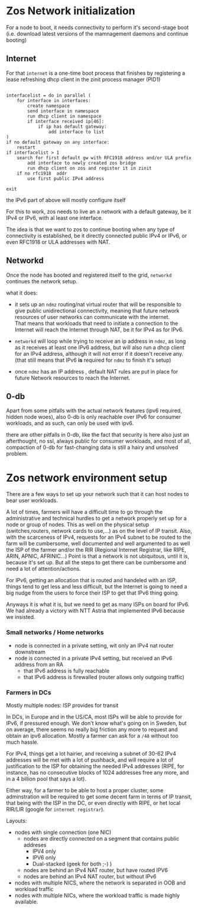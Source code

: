 # Zos Network initialization

For a node to boot, it needs connectivity to perform it's second-stage boot (i.e. download latest versions of the mamnagement daemons and continue booting)

## Internet

For that `internet` is a one-time boot process that finishes by registering a lease refreshing dhcp client in the zinit process manager (PID1)

```pseudo

interfacelist = do in parallel (
    for interface in interfaces:
        create namespace 
        send interface in namespace
        run dhcp client in namespace
        if interface received ip[46]:
            if ip has default gateway:
                add interface to list
)
if no default gateway on any interface:
    restart 
if interfacelist > 1
    search for first default gw with RFC1918 address and/or ULA prefix
        add interface to newly created zos bridge
        run dhcp client on zos and register it in zinit
    if no rfc1918  addr
        use first public IPv4 address

exit
```

the IPv6 part of above will mostly configure itself

For this to work, zos needs to live an a network with a default gateway, be it IPv4 or IPv6, with al least one interface.

The idea is that we want to zos to continue booting when any type of connectivity is established, be it directly connected public IPv4 or IPv6, or even RFC1918 or ULA addresses with NAT.

## Networkd

Once the node has booted and registered itself to the grid, `networkd` continues the network setup.

what it does:

  - it sets up an `ndmz` routing/nat virtual router that will be responsible to give public unidirectional connectivity, meaning that future network resources of user networks can communicate with the internet.  
  That means that workloads that need to initiate a connection to the Internet will reach the Internet through NAT, be it for IPv4 as for IPv6.

  - `networkd` will loop while trying to receive an ip address in `ndmz`, as long as it receives at least one IPv6 address, but will also run a dhcp client for an IPv4 address, although it will not error if it doesn't receive any. (that still means that IPv6 __is__ required for `ndmz` to finish it's setup)

  - once `ndmz` has an IP address , default NAT rules are put in place for future Network resources to reach the Internet.

## 0-db 

Apart from some pitfalls with the actual network features (ipv6 required, hidden node woes), also 0-db is only reachable over IPv6 for consumer workloads, and as such, can only be used with ipv6.

there are other pitfalls in 0-db, like the fact that security is here also just an afterthought, no ssl, always public for consumer workloads, and most of all, compaction of 0-db for fast-changing data is still a hairy and unsolved problem. 

# Zos network environment setup

There are a few ways to set up your network such that it can host nodes to bear user workloads.

A lot of times, farmers will have a difficult time to go through the administrative and technical hurdles to get a network properly set up for a node or group of nodes.
This as well on the physical setup (switches,routers, network cards to use,...) as on the level of IP transit.
Also, with the scarceness of IPv4, requests for an IPv4 subnet to be routed to the farm will be cumbersome, well documented and  well argumented to as well the ISP of the farmer and/or the RIR (Regional Internet Registrar, like RIPE, ARIN, APNIC, AFRINIC...)
Point is that a network is not ubiquitous, until it is, because it's set up. But all the steps to get there can be cumbersome and need a lot of attention/actions.

For IPv6, getting an allocation that is routed and handeled with an ISP, things tend to get less and less difficult, but the Internet is going to need a big nudge from the users to force their ISP to get that IPv6 thing going.

Anyways it is what it is, but we need to get as many ISPs on board for IPv6. We had already a victory with NTT Astria that implemented IPv6 because we insisted. 

### Small networks / Home networks

  - node is connected in a private setting, wit only an IPv4 nat router downstream
  - node is connected in a private IPv4 setting, but received an IPv6 address from an RA
    - that IPv6 address is fully reachable
    - that IPv6 address is firewalled (router allows only outgoing traffic) 

### Farmers in DCs

Mostly multiple nodes: ISP provides for transit 

In DCs, in Europe and in the US/CA, most ISPs will be able to provide for IPv6, if pressured enough. We don't know what's going on in Sweden, but on average, there seems no really big friction any more to request and obtain an ipv6 allocation.
Mostly a farmer can ask for a `/48` without too much hassle.

For IPv4, things get a lot hairier, and receiving a subnet of 30-62 IPv4 addresses will be met with a lot of pushback, and will require a lot of justification to the ISP for obtaining the needed IPv4 addresses (RIPE, for instance, has no consecutive blocks of 1024 addresses free any more, and in a 4 billion pool that says a lot).

Either way, for a farmer to be able to host a proper cluster, some adminstration will be required to get some decent farm in terms of IP transit, that being with the ISP in the DC, or even directly with RIPE, or het local RIR/LIR (google for `internet registrar`).

Layouts: 

  - nodes with single connection (one NIC)
    - nodes are directly connected on a segment that contains public addreses  
      - IPV4 only
      - IPV6 only
      - Dual-stacked (geek for both ;-) )
    - nodes are behind an IPv4 NAT router, but have routed IPV6
    - nodes are behind an IPv4 NAT router, but without IPv6
  - nodes with multiple NICS, where the network is separated in OOB and workload traffic
  - nodes with multiple NICs, where the workload traffic is made highly available.
